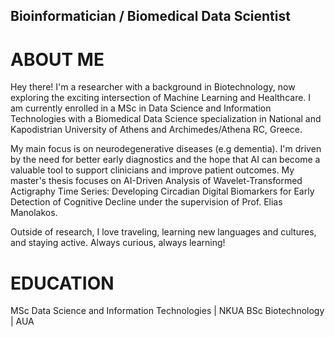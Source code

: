 ## Bioinformatician / Biomedical Data Scientist

# ABOUT ME

Hey there! I'm a researcher with a background in Biotechnology, now exploring the exciting intersection of Machine Learning and Healthcare. I am currently enrolled in a MSc in Data Science and Information Technologies with a Biomedical Data Science specialization in National and Kapodistrian University of Athens and Archimedes/Athena RC, Greece. 

My main focus is on neurodegenerative diseases (e.g dementia). I'm driven by the need for better early diagnostics and the hope that AI can become a valuable tool to support clinicians and improve patient outcomes. My master's thesis focuses on AI-Driven Analysis of Wavelet-Transformed Actigraphy Time Series: Developing Circadian Digital Biomarkers for Early Detection of Cognitive Decline under the supervision of Prof. Elias Manolakos. 

Outside of research, I love traveling, learning new languages and cultures, and staying active. Always curious, always learning!

# EDUCATION

MSc Data Science and Information Technologies | NKUA
BSc Biotechnology | AUA
